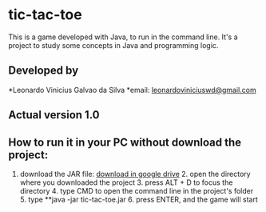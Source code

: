 # tic-tac-toe

This is a game developed with Java, to run in the command line. It's a project to study 
some concepts in Java and programming logic.

## Developed by

*Leonardo Vinicius Galvao da Silva *email: leonardoviniciuswd@gmail.com

## Actual version 1.0

## How to run it in your PC without download the project:

1. download the JAR file: [download in google drive](https://drive.google.com/drive/u/0/folders/1kGJs1XADcKVaQKi9HTL93eWJRhwkXqtU)
   2. open the directory where you downloaded the project
   3. press ALT + D to focus the directory
   4. type CMD to open the command line in the project's folder
   5. type **java -jar tic-tac-toe.jar
   6. press ENTER, and the game will start